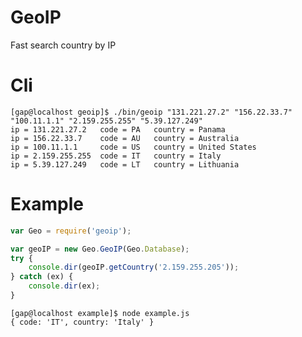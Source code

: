 GeoIP
===========================
Fast search country by IP

Cli
===========================
```output
[gap@localhost geoip]$ ./bin/geoip "131.221.27.2" "156.22.33.7" "100.11.1.1" "2.159.255.255" "5.39.127.249"
ip = 131.221.27.2 	code = PA 	country = Panama
ip = 156.22.33.7 	code = AU 	country = Australia
ip = 100.11.1.1 	code = US 	country = United States
ip = 2.159.255.255 	code = IT 	country = Italy
ip = 5.39.127.249 	code = LT 	country = Lithuania
```

Example
=========================
```javascript
var Geo = require('geoip');

var geoIP = new Geo.GeoIP(Geo.Database);
try {
    console.dir(geoIP.getCountry('2.159.255.205'));
} catch (ex) {
    console.dir(ex);
}
```

```output
[gap@localhost example]$ node example.js 
{ code: 'IT', country: 'Italy' }
```
